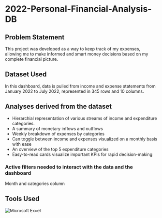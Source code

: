 # 2022-Personal-Financial-Analysis-DB

## Problem Statement
This project was developed as a way to keep track of my expenses, allowing me to make informed and smart money decisions based on my complete financial picture.

## Dataset Used
In this dashboard, data is pulled from income and expense statements from January 2022 to July 2022, represented in 345 rows and 10 columns.

## Analyses derived from the dataset
- Hierarchial representation of various streams of income and expenditure categories.
- A summary of monetary inflows and outflows
- Weekly breakdown of expenses by categories
- Can toggle between income and expenses visualized on a monthly basis with ease
- An overview of the top 5 expenditure categories
- Easy-to-read cards visualize important KPIs for rapid decision-making

### Active filters needed to interact with the data and the dashboard 
Month and categories column

## Tools Used
![Microsoft Excel](https://img.shields.io/badge/Microsoft_Excel-217346?style=for-the-badge&logo=microsoft-excel&logoColor=white)


